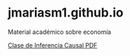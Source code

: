 # jmariasm1.github.io
Material académico sobre economía

[Clase de Inferencia Causal PDF](https://jmariasm1.github.io/Clase_Inferencia_Causal/Clase_Inferencia_Causal.pdf)
